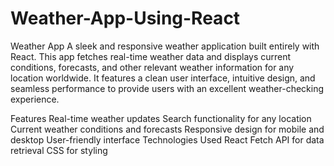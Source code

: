 # Weather-App-Using-React

Weather App
A sleek and responsive weather application built entirely with React. This app fetches real-time weather data and displays current conditions, forecasts, and other relevant weather information for any location worldwide. It features a clean user interface, intuitive design, and seamless performance to provide users with an excellent weather-checking experience.

Features
Real-time weather updates
Search functionality for any location
Current weather conditions and forecasts
Responsive design for mobile and desktop
User-friendly interface
Technologies Used
React
Fetch API for data retrieval
CSS for styling
